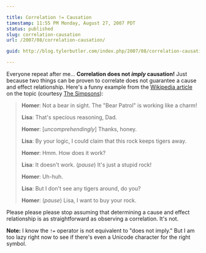 ```yaml
---

title: Correlation != Causation
timestamp: 11:55 PM Monday, August 27, 2007 PDT
status: published
slug: correlation-causation
url: /2007/08/correlation-causation/

guid: http://blog.tylerbutler.com/index.php/2007/08/correlation-causation/

---
```


Everyone repeat after me... **Correlation does not _imply_ causation!** Just
because two things can be proven to correlate does not guarantee a cause and
effect relationship. Here's a funny example from the [Wikipedia article][1] on
the topic (courtesy [The Simpsons][2]):

> **Homer**: Not a bear in sight. The "Bear Patrol" is working like a charm!
>
> **Lisa**: That's specious reasoning, Dad.
>
> **Homer**: [_uncomprehendingly_] Thanks, honey.
>
> **Lisa**: By your logic, I could claim that this rock keeps tigers away.
>
> **Homer**: Hmm. How does it work?
>
> **Lisa**: It doesn't work. (_pause_) It's just a stupid rock!
>
> **Homer**: Uh-huh.
>
> **Lisa**: But I don't see any tigers around, do you?
>
> **Homer**: (_pause_) Lisa, I want to buy your rock.

Please please please stop assuming that determining a cause and effect
relationship is as straightforward as observing a correlation. It's not.

**Note:** I know the `!=` operator is not equivalent to "does not imply." But I am 
too lazy right now to see if there's even a Unicode character for the right symbol.

   [1]: http://en.wikipedia.org/wiki/Correlation_does_not_imply_causation
   [2]: http://en.wikipedia.org/wiki/The_Simpsons:

